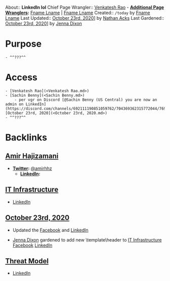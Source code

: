 About:: __LinkedIn lol__
Chief Page Wrangler:: [Venkatesh Rao](<Venkatesh Rao.md>)
    - **[Additional Page Wranglers](<Additional Page Wranglers.md>):** [Fname Lname](<Fname Lname.md>) | [Fname Lname](<Fname Lname.md>)
Created:: `/today` by [Fname Lname](<Fname Lname.md>)
Last Updated:: [October 23rd, 2020](<October 23rd, 2020.md>)] by [Nathan Acks](<Nathan Acks.md>)
Last Gardened:: [October 23rd, 2020](<October 23rd, 2020.md>)] by [Jenna Dixon](<Jenna Dixon.md>)

# Purpose
    - ^^???^^
# Access
    - [Venkatesh Rao](<Venkatesh Rao.md>)
    - [Sachin Benny](<Sachin Benny.md>)
        - per vgr on Discord [@Sachin Benny (US Central) you are now an admin on LinkedIn](https://discord.com/channels/692111190851059762/704369362315772044/769048757874196520) [October 23rd, 2020](<October 23rd, 2020.md>)
    - ^^???^^

# Backlinks
## [Amir Hajizamani](<Amir Hajizamani.md>)
- **[Twitter](<Twitter.md>):** [@amirhhz](https://twitter.com/amirhhz)
    - **[LinkedIn](<LinkedIn.md>):**

## [IT Infrastructure](<IT Infrastructure.md>)
- [LinkedIn](<LinkedIn.md>)

## [October 23rd, 2020](<October 23rd, 2020.md>)
- Updated the [Facebook](<Facebook.md>) and [LinkedIn](<LinkedIn.md>)

- [Jenna Dixon](<Jenna Dixon.md>) gardened to add new \template\header to [IT Infrastructure](<IT Infrastructure.md>) [Facebook](<Facebook.md>) [LinkedIn](<LinkedIn.md>)

## [Threat Model](<Threat Model.md>)
- [LinkedIn](<LinkedIn.md>)


